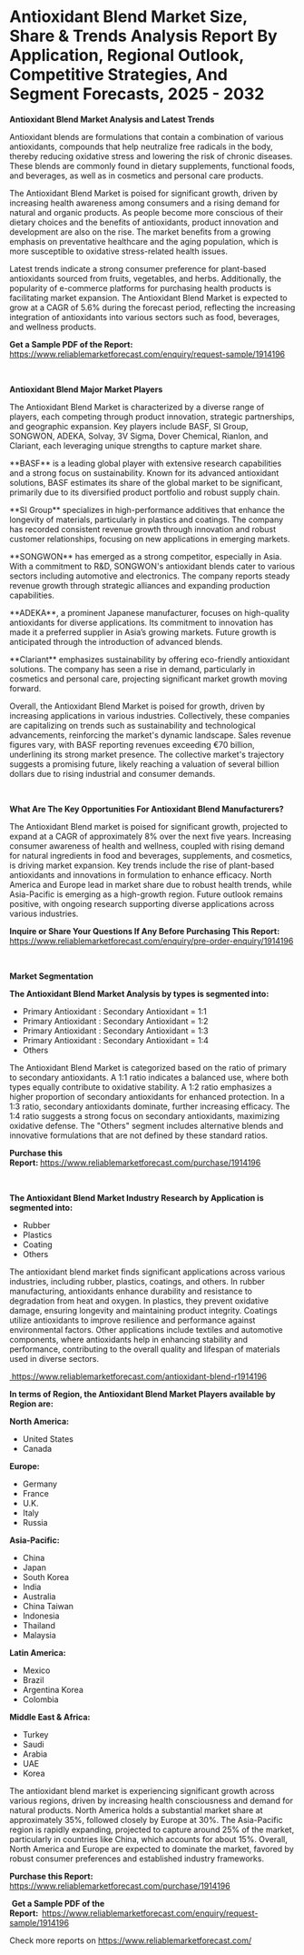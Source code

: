 <p><h1>Antioxidant Blend Market Size, Share & Trends Analysis Report By Application, Regional Outlook, Competitive Strategies, And Segment Forecasts, 2025 - 2032</h1></p><p><strong>Antioxidant Blend Market Analysis and Latest Trends</strong></p>
<p><p>Antioxidant blends are formulations that contain a combination of various antioxidants, compounds that help neutralize free radicals in the body, thereby reducing oxidative stress and lowering the risk of chronic diseases. These blends are commonly found in dietary supplements, functional foods, and beverages, as well as in cosmetics and personal care products.</p><p>The Antioxidant Blend Market is poised for significant growth, driven by increasing health awareness among consumers and a rising demand for natural and organic products. As people become more conscious of their dietary choices and the benefits of antioxidants, product innovation and development are also on the rise. The market benefits from a growing emphasis on preventative healthcare and the aging population, which is more susceptible to oxidative stress-related health issues.</p><p>Latest trends indicate a strong consumer preference for plant-based antioxidants sourced from fruits, vegetables, and herbs. Additionally, the popularity of e-commerce platforms for purchasing health products is facilitating market expansion. The Antioxidant Blend Market is expected to grow at a CAGR of 5.6% during the forecast period, reflecting the increasing integration of antioxidants into various sectors such as food, beverages, and wellness products.</p></p>
<p><strong>Get a Sample PDF of the Report:&nbsp;</strong> <a href="https://www.reliablemarketforecast.com/enquiry/request-sample/1914196?utm_campaign=2316&utm_medium=2&utm_source=Github&utm_content=ia&utm_term=01042025&utm_id=antioxidant-blend">https://www.reliablemarketforecast.com/enquiry/request-sample/1914196</a></p>
<p>&nbsp;</p>
<p><strong>Antioxidant Blend Major Market Players</strong></p>
<p><p>The Antioxidant Blend Market is characterized by a diverse range of players, each competing through product innovation, strategic partnerships, and geographic expansion. Key players include BASF, SI Group, SONGWON, ADEKA, Solvay, 3V Sigma, Dover Chemical, Rianlon, and Clariant, each leveraging unique strengths to capture market share.</p><p>**BASF** is a leading global player with extensive research capabilities and a strong focus on sustainability. Known for its advanced antioxidant solutions, BASF estimates its share of the global market to be significant, primarily due to its diversified product portfolio and robust supply chain. </p><p>**SI Group** specializes in high-performance additives that enhance the longevity of materials, particularly in plastics and coatings. The company has recorded consistent revenue growth through innovation and robust customer relationships, focusing on new applications in emerging markets.</p><p>**SONGWON** has emerged as a strong competitor, especially in Asia. With a commitment to R&D, SONGWON's antioxidant blends cater to various sectors including automotive and electronics. The company reports steady revenue growth through strategic alliances and expanding production capabilities.</p><p>**ADEKA**, a prominent Japanese manufacturer, focuses on high-quality antioxidants for diverse applications. Its commitment to innovation has made it a preferred supplier in Asia’s growing markets. Future growth is anticipated through the introduction of advanced blends.</p><p>**Clariant** emphasizes sustainability by offering eco-friendly antioxidant solutions. The company has seen a rise in demand, particularly in cosmetics and personal care, projecting significant market growth moving forward.</p><p>Overall, the Antioxidant Blend Market is poised for growth, driven by increasing applications in various industries. Collectively, these companies are capitalizing on trends such as sustainability and technological advancements, reinforcing the market's dynamic landscape. Sales revenue figures vary, with BASF reporting revenues exceeding €70 billion, underlining its strong market presence. The collective market's trajectory suggests a promising future, likely reaching a valuation of several billion dollars due to rising industrial and consumer demands.</p></p>
<p>&nbsp;</p>
<p><strong>What Are The Key Opportunities For Antioxidant Blend Manufacturers?</strong></p>
<p><p>The Antioxidant Blend market is poised for significant growth, projected to expand at a CAGR of approximately 8% over the next five years. Increasing consumer awareness of health and wellness, coupled with rising demand for natural ingredients in food and beverages, supplements, and cosmetics, is driving market expansion. Key trends include the rise of plant-based antioxidants and innovations in formulation to enhance efficacy. North America and Europe lead in market share due to robust health trends, while Asia-Pacific is emerging as a high-growth region. Future outlook remains positive, with ongoing research supporting diverse applications across various industries.</p></p>
<p><strong>Inquire or Share Your Questions If Any Before Purchasing This Report:</strong> <a href="https://www.reliablemarketforecast.com/enquiry/pre-order-enquiry/1914196?utm_campaign=2316&utm_medium=2&utm_source=Github&utm_content=ia&utm_term=01042025&utm_id=antioxidant-blend">https://www.reliablemarketforecast.com/enquiry/pre-order-enquiry/1914196</a></p>
<p>&nbsp;</p>
<p><strong>Market Segmentation</strong></p>
<p><strong>The Antioxidant Blend Market Analysis by types is segmented into:</strong></p>
<p><ul><li>Primary Antioxidant : Secondary Antioxidant = 1:1</li><li>Primary Antioxidant : Secondary Antioxidant = 1:2</li><li>Primary Antioxidant : Secondary Antioxidant = 1:3</li><li>Primary Antioxidant : Secondary Antioxidant = 1:4</li><li>Others</li></ul></p>
<p><p>The Antioxidant Blend Market is categorized based on the ratio of primary to secondary antioxidants. A 1:1 ratio indicates a balanced use, where both types equally contribute to oxidative stability. A 1:2 ratio emphasizes a higher proportion of secondary antioxidants for enhanced protection. In a 1:3 ratio, secondary antioxidants dominate, further increasing efficacy. The 1:4 ratio suggests a strong focus on secondary antioxidants, maximizing oxidative defense. The "Others" segment includes alternative blends and innovative formulations that are not defined by these standard ratios.</p></p>
<p><strong>Purchase this Report:&nbsp;</strong><a href="https://www.reliablemarketforecast.com/purchase/1914196?utm_campaign=2316&utm_medium=2&utm_source=Github&utm_content=ia&utm_term=01042025&utm_id=antioxidant-blend">https://www.reliablemarketforecast.com/purchase/1914196</a></p>
<p>&nbsp;</p>
<p><strong>The Antioxidant Blend Market Industry Research by Application is segmented into:</strong></p>
<p><ul><li>Rubber</li><li>Plastics</li><li>Coating</li><li>Others</li></ul></p>
<p><p>The antioxidant blend market finds significant applications across various industries, including rubber, plastics, coatings, and others. In rubber manufacturing, antioxidants enhance durability and resistance to degradation from heat and oxygen. In plastics, they prevent oxidative damage, ensuring longevity and maintaining product integrity. Coatings utilize antioxidants to improve resilience and performance against environmental factors. Other applications include textiles and automotive components, where antioxidants help in enhancing stability and performance, contributing to the overall quality and lifespan of materials used in diverse sectors.</p></p>
<p><a href="https://www.reliablemarketforecast.com/antioxidant-blend-r1914196?utm_campaign=2316&utm_medium=2&utm_source=Github&utm_content=ia&utm_term=01042025&utm_id=antioxidant-blend">&nbsp;https://www.reliablemarketforecast.com/antioxidant-blend-r1914196</a></p>
<p><strong>In terms of Region, the Antioxidant Blend Market Players available by Region are:</strong></p>
<p>
    <p> <strong> North America: </strong>
        <ul>
            <li>United States</li>
            <li>Canada</li>
        </ul>
        </p> 
    <p> <strong> Europe: </strong>
        <ul>
            <li>Germany</li>
            <li>France</li>
            <li>U.K.</li>
            <li>Italy</li>
            <li>Russia</li>
        </ul>
        </p> 
    <p> <strong> Asia-Pacific: </strong>
        <ul>
            <li>China</li>
            <li>Japan</li>
            <li>South Korea</li>
            <li>India</li>
            <li>Australia</li>
            <li>China Taiwan</li>
            <li>Indonesia</li>
            <li>Thailand</li>
            <li>Malaysia</li>
        </ul>
        </p> 
    <p> <strong> Latin America: </strong>
        <ul>
            <li>Mexico</li>
            <li>Brazil</li>
            <li>Argentina Korea</li>
            <li>Colombia</li>
        </ul>
        </p> 
    <p> <strong> Middle East & Africa: </strong>
        <ul>
            <li>Turkey</li>
            <li>Saudi</li>
            <li>Arabia</li>
            <li>UAE</li>
            <li>Korea</li>
        </ul>
    </p>
    </p>
<p><p>The antioxidant blend market is experiencing significant growth across various regions, driven by increasing health consciousness and demand for natural products. North America holds a substantial market share at approximately 35%, followed closely by Europe at 30%. The Asia-Pacific region is rapidly expanding, projected to capture around 25% of the market, particularly in countries like China, which accounts for about 15%. Overall, North America and Europe are expected to dominate the market, favored by robust consumer preferences and established industry frameworks.</p></p>
<p><strong>Purchase this Report: </strong><a href="https://www.reliablemarketforecast.com/purchase/1914196?utm_campaign=2316&utm_medium=2&utm_source=Github&utm_content=ia&utm_term=01042025&utm_id=antioxidant-blend">https://www.reliablemarketforecast.com/purchase/1914196</a></p>
<p>&nbsp;<strong>Get a Sample PDF of the Report:&nbsp;&nbsp;</strong><a href="https://www.reliablemarketforecast.com/enquiry/request-sample/1914196?utm_campaign=2316&utm_medium=2&utm_source=Github&utm_content=ia&utm_term=01042025&utm_id=antioxidant-blend">https://www.reliablemarketforecast.com/enquiry/request-sample/1914196</a></p>
<p><strong></strong></p>
<p>Check more reports on <a href="https://www.reliablemarketforecast.com/?utm_campaign=2316&utm_medium=2&utm_source=Github&utm_content=ia&utm_term=01042025&utm_id=antioxidant-blend">https://www.reliablemarketforecast.com/</a></p>